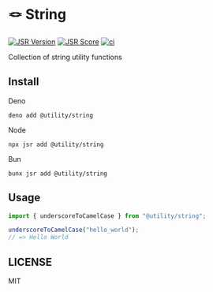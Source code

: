 # 🪢 String

[![JSR Version](https://jsr.io/badges/@utility/string)](https://jsr.io/@utility/string)
[![JSR Score](https://jsr.io/badges/@utility/string/score)](https://jsr.io/@utility/string/score)
[![ci](https://github.com/utilityjs/string/actions/workflows/test.yml/badge.svg)](https://github.com/utilityjs/string/actions/workflows/test.yml)

Collection of string utility functions

## Install

Deno

```shell
deno add @utility/string
```

Node

```shell
npx jsr add @utility/string
```

Bun

```shell
bunx jsr add @utility/string
```

## Usage

```typescript
import { underscoreToCamelCase } from "@utility/string";

underscoreToCamelCase("hello_world");
// => Hello World
```

## LICENSE

MIT
